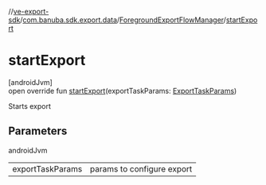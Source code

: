 //[ve-export-sdk](../../../index.md)/[com.banuba.sdk.export.data](../index.md)/[ForegroundExportFlowManager](index.md)/[startExport](start-export.md)

# startExport

[androidJvm]\
open override fun [startExport](start-export.md)(exportTaskParams: [ExportTaskParams](../-export-task-params/index.md))

Starts export

## Parameters

androidJvm

| | |
|---|---|
| exportTaskParams | params to configure export |
